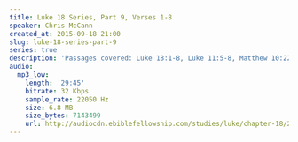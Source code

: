 ```yaml
---
title: Luke 18 Series, Part 9, Verses 1-8
speaker: Chris McCann
created_at: 2015-09-18 21:00
slug: luke-18-series-part-9
series: true
description: 'Passages covered: Luke 18:1-8, Luke 11:5-8, Matthew 10:22, Matthew 24:13.'
audio:
  mp3_low:
    length: '29:45'
    bitrate: 32 Kbps
    sample_rate: 22050 Hz
    size: 6.8 MB
    size_bytes: 7143499
    url: http://audiocdn.ebiblefellowship.com/studies/luke/chapter-18/2015.09.18_McCann_-_Luke_18_Series_Part_9.mp3
---
```

